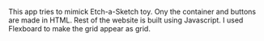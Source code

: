 This app tries to mimick Etch-a-Sketch toy.
Ony the container and buttons are made in HTML. Rest of the website is built using Javascript.
I used Flexboard to make the grid appear as grid.
